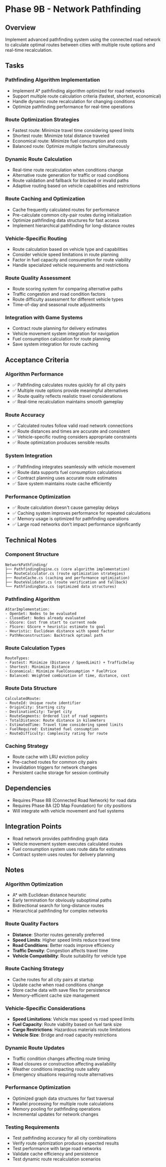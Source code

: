 # Phase 9B - Network Pathfinding

## Overview
Implement advanced pathfinding system using the connected road network to calculate optimal routes between cities with multiple route options and real-time recalculation.

## Tasks

### Pathfinding Algorithm Implementation
- Implement A* pathfinding algorithm optimized for road networks
- Support multiple route calculation criteria (fastest, shortest, economical)
- Handle dynamic route recalculation for changing conditions
- Optimize pathfinding performance for real-time operations

### Route Optimization Strategies
- Fastest route: Minimize travel time considering speed limits
- Shortest route: Minimize total distance traveled
- Economical route: Minimize fuel consumption and costs
- Balanced route: Optimize multiple factors simultaneously

### Dynamic Route Calculation
- Real-time route recalculation when conditions change
- Alternative route generation for traffic or road conditions
- Route validation and fallback for blocked or invalid paths
- Adaptive routing based on vehicle capabilities and restrictions

### Route Caching and Optimization
- Cache frequently calculated routes for performance
- Pre-calculate common city-pair routes during initialization
- Optimize pathfinding data structures for fast access
- Implement hierarchical pathfinding for long-distance routes

### Vehicle-Specific Routing
- Route calculation based on vehicle type and capabilities
- Consider vehicle speed limitations in route planning
- Factor in fuel capacity and consumption for route viability
- Handle specialized vehicle requirements and restrictions

### Route Quality Assessment
- Route scoring system for comparing alternative paths
- Traffic congestion and road condition factors
- Route difficulty assessment for different vehicle types
- Time-of-day and seasonal route adjustments

### Integration with Game Systems
- Contract route planning for delivery estimates
- Vehicle movement system integration for navigation
- Fuel consumption calculation for route planning
- Save system integration for route caching

## Acceptance Criteria

### Algorithm Performance
- ✅ Pathfinding calculates routes quickly for all city pairs
- ✅ Multiple route options provide meaningful alternatives
- ✅ Route quality reflects realistic travel considerations
- ✅ Real-time recalculation maintains smooth gameplay

### Route Accuracy
- ✅ Calculated routes follow valid road network connections
- ✅ Route distances and times are accurate and consistent
- ✅ Vehicle-specific routing considers appropriate constraints
- ✅ Route optimization produces sensible results

### System Integration
- ✅ Pathfinding integrates seamlessly with vehicle movement
- ✅ Route data supports fuel consumption calculations
- ✅ Contract planning uses accurate route estimates
- ✅ Save system maintains route cache efficiently

### Performance Optimization
- ✅ Route calculation doesn't cause gameplay delays
- ✅ Caching system improves performance for repeated calculations
- ✅ Memory usage is optimized for pathfinding operations
- ✅ Large road networks don't impact performance significantly

## Technical Notes

### Component Structure
```
NetworkPathfinding/
├── PathfindingEngine.cs (core algorithm implementation)
├── RouteCalculator.cs (route optimization strategies)
├── RouteCache.cs (caching and performance optimization)
├── RouteValidator.cs (route verification and fallback)
└── PathfindingData.cs (optimized data structures)
```

### Pathfinding Algorithm
```
AStarImplementation:
- OpenSet: Nodes to be evaluated
- ClosedSet: Nodes already evaluated
- GScore: Cost from start to current node
- FScore: GScore + heuristic estimate to goal
- Heuristic: Euclidean distance with speed factor
- PathReconstruction: Backtrack optimal path
```

### Route Calculation Types
```
RouteTypes:
- Fastest: Minimize (Distance / SpeedLimit) + TrafficDelay
- Shortest: Minimize Distance
- Economical: Minimize FuelConsumption * FuelPrice
- Balanced: Weighted combination of time, distance, cost
```

### Route Data Structure
```
CalculatedRoute:
- RouteId: Unique route identifier
- OriginCity: Starting city
- DestinationCity: Target city
- RouteSegments: Ordered list of road segments
- TotalDistance: Route distance in kilometers
- EstimatedTime: Travel time considering speed limits
- FuelRequired: Estimated fuel consumption
- RouteDifficulty: Complexity rating for route
```

### Caching Strategy
- Route cache with LRU eviction policy
- Pre-cached routes for common city pairs
- Invalidation triggers for network changes
- Persistent cache storage for session continuity

## Dependencies
- Requires Phase 8B (Connected Road Network) for road data
- Requires Phase 8A (2D Map Foundation) for city positions
- Will integrate with vehicle movement and fuel systems

## Integration Points
- Road network provides pathfinding graph data
- Vehicle movement system executes calculated routes
- Fuel consumption system uses route data for estimates
- Contract system uses routes for delivery planning

## Notes

### Algorithm Optimization
- A* with Euclidean distance heuristic
- Early termination for obviously suboptimal paths
- Bidirectional search for long-distance routes
- Hierarchical pathfinding for complex networks

### Route Quality Factors
- **Distance**: Shorter routes generally preferred
- **Speed Limits**: Higher speed limits reduce travel time
- **Road Conditions**: Better roads improve efficiency
- **Traffic Density**: Congestion affects travel time
- **Vehicle Compatibility**: Route suitability for vehicle type

### Route Caching Strategy
- Cache routes for all city pairs at startup
- Update cache when road conditions change
- Store cache data with save files for persistence
- Memory-efficient cache size management

### Vehicle-Specific Considerations
- **Speed Limitations**: Vehicle max speed vs road speed limits
- **Fuel Capacity**: Route viability based on fuel tank size
- **Cargo Restrictions**: Hazardous materials route limitations
- **Vehicle Size**: Bridge and road capacity restrictions

### Dynamic Route Updates
- Traffic condition changes affecting route timing
- Road closures or construction affecting availability
- Weather conditions impacting route safety
- Emergency situations requiring route alternatives

### Performance Optimization
- Optimized graph data structures for fast traversal
- Parallel processing for multiple route calculations
- Memory pooling for pathfinding operations
- Incremental updates for network changes

### Testing Requirements
- Test pathfinding accuracy for all city combinations
- Verify route optimization produces expected results
- Test performance with large road networks
- Validate cache efficiency and persistence
- Test dynamic route recalculation scenarios